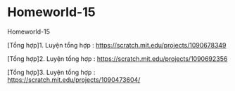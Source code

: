 # Homeworld-15
Homeworld-15

[Tổng hợp]1. Luyện tổng hợp : https://scratch.mit.edu/projects/1090678349

[Tổng hợp]2. Luyện tổng hợp : https://scratch.mit.edu/projects/1090692356

[Tổng hợp]3. Luyện tổng hợp : https://scratch.mit.edu/projects/1090473604/
